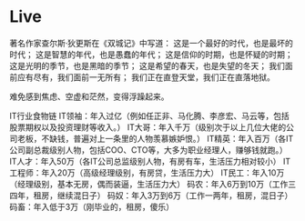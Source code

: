 # Live

著名作家查尔斯·狄更斯在《双城记》中写道：
这是一个最好的时代，也是最坏的时代；
这是智慧的年代，也是愚蠢的年代；
这是信仰的时期，也是怀疑的时期；
 这是光明的季节，也是黑暗的季节；
 这是希望的春天，也是失望的冬天；
 我们面前应有尽有，我们面前一无所有；
 我们正在直登天堂，我们正在直落地狱。
 
 难免感到焦虑、空虚和茫然，变得浮躁起来。
 
 
 
 IT行业食物链
 IT领袖：年入过亿（例如任正非、马化腾、李彦宏、马云等，包括股票期权以及投资理财等收入。）
 IT大哥：年入千万（级别次于以上几位大佬的公司老板，不缺钱，普遍对上一条里的人物羡慕嫉妒恨。）
 IT精英：年入百万（各IT公司副总裁级别人物，包括COO、CTO等，大多为职业经理人，赚够钱就跑。）
 IT人才：年入50万（各IT公司总监级别人物，有房有车，生活压力相对较小）
 IT工程师：年入20万（高级经理级别，有房贷，生活压力大）
 IT民工：年入10万（经理级别，基本无房，偶而装逼，生活压力大）
 码农：年入6万到10万（工作三四年，租房，继续混日子）
 码奴：年入3万到6万（工作一两年，租房，混日子）
 码畜：年入低于3万（刚毕业的，租房，傻乐）
 
 
 